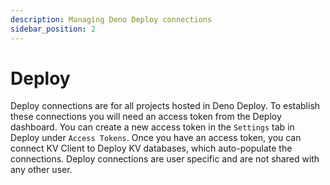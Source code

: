 ```yaml
---
description: Managing Deno Deploy connections
sidebar_position: 2
---
```


# Deploy

Deploy connections are for all projects hosted in Deno Deploy. To establish
these connections you will need an access token from the Deploy dashboard. You
can create a new access token in the `Settings` tab in Deploy under
`Access Tokens`. Once you have an access token, you can connect KV Client to
Deploy KV databases, which auto-populate the connections. Deploy connections are
user specific and are not shared with any other user.
